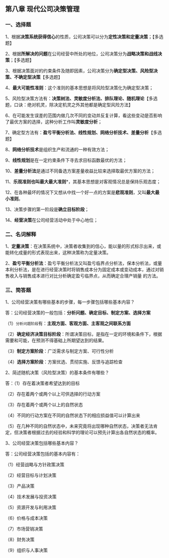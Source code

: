 ## 第八章 现代公司决策管理

### 一、选择题

1、根据**决策系统获得信心**的性质，公司决策可以分为**定性决策和定量决策**；【多选题】

2、根据**所解决的问题**在公司经营中所处的地位，公司决策分为**战略决策和战线决策**；【多选题】

3、根据决策面对的约束条件及随即因素，公司决策分为**确定型决策、风险型决策、不确定型决策**【多选题】

4、**最大可能性准则**：这个准则的基本思想是将风险型决策化为确定型决策；

5、风险型决策方法有：**决策树法、灵敏度分析法、排队理论、随机理论**【多选题，口诀：绝对机灵，除决定机灵之外其他都是确定型风险方法】

6、在可能发生误差的范围内做几次不同的变动并反复计算，看这些变动是否影响了最优方案的选择，这种分析工作叫**灵敏度分析**；

7、确定型方法有：**盈亏平衡分析法、线性规划、网络分析技术、差量分析**【多选题】

8、**网络分析技术**是组织生产和流通的一种有效方法；

9、**线性规划**是在一定约束条件下寻去求目标函数最优的方法；

10、**差量分析法**是通过不同备选方案差量收益比较来选择取最优方案的方法；

11、**乐观准则也叫最大最大准则***，其基本思想是对客观情况总是保持乐观态度；

12、在各种最坏的情况下又想从中找一个好一点的方案是**悲观准则**，又叫**最大最小准则**。

13、决策步骤的第一阶段是**确立目标阶段**；

14、**经营决策**在公司经营活动中处于中心地位；

### 二、名词解释

1、**定量决策**：在决策系统中，决策者收集到的信心，能以量的形式标示出来，或能转化成量的形式表现出来，这种决策称为定量决策。

2、**盈亏平衡分析法**：盈亏平衡分析法又叫盈亏临界点分析法，保本分析法，或量本利分析法，是在进行经营决策时将销售成本分为固定成本或变动成本，通过对销售收入与销售成本进行对比分析确定盈亏临界点，从而确定合理产销量 的方法。

### 三、简答题

1、公司经营决策有哪些基本的步骤，每一步骤包括哪些基本内容？

答：公司经营决策的一般包括：**分析问题、确定目标、制定方案、选择方案**

（1）`分析问题阶段`有：**主观方面、客观方面、主客观之间联系方面**

（2）**确定经济决策目标阶段**：所谓决策目标，是指在一定的环境和条件下，根据需要和可能，在预测不得基础上所期望达到的结果。

（3）**制定方案阶段**：广泛需求与制定方案、可行性分析

（4）**选择方案阶段**：方案优选、贯彻实施、反馈与追踪检查

2、简述随机决策（风险型决策）的基本条件有哪些？

答：（1）存在着决策者希望达到的目标

（2）存在着两个或两个以上可供选择的行动方案

（3）存在着两个或两个以上的自然状态

（4）不同的行动方案在不同的自然状态下的相应损益值可以计算出来

（5）在几种不同的自然状态中，未来究竟将出现哪种自然状态，决策者无法肯定，但决策者根据过去的经验和科学的理论可以预先计算出各自然状态的概率。

3、公司经营决策包括哪些基本内容？

答：公司经营决策包括的基本内容有：

（1）经营战略与方针政策决策

（2）经营目标与计划决策

（3）产品决策

（4）技术发展与投资决策

（5）资源开发与利用决策

（6）价格与成本决策

（7）市场营销决策

（8）财务决策

（9）组织与人事决策